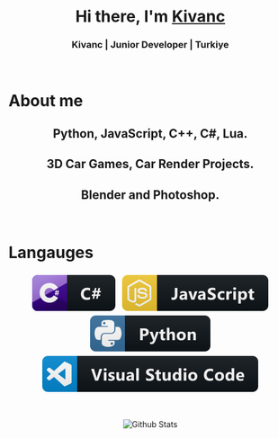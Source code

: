 <div align="center">
 <h1>Hi there, I'm <a href="https://instagram.com/kivancvpn">Kivanc</a> </h1>
</div>



<div align="center">
<h3> Kivanc |  Junior Developer |  Turkiye </h3>
</div>
 
<br />
<p align="center">
  <h1> About me </h1>
</p>
 
<h2 align='center'>Python, JavaScript, C++, C#, Lua.</h2> 
<h2 align='center'>3D Car Games, Car Render Projects.</h2> 
<h2 align='center'>Blender and Photoshop.</h2> 

<br />

<p align="center">
  <h1>Langauges</h1>
</p>

<p align="center">
  <img src="https://raw.githubusercontent.com/8bithemant/8bithemant/master/svg/dev/languages/csharp.svg" alt="csharp" style="vertical-align:top; margin:4px">
  <img src="https://raw.githubusercontent.com/8bithemant/8bithemant/master/svg/dev/languages/js.svg" alt="js" style="vertical-align:top; margin:4px">
  <img src="https://raw.githubusercontent.com/8bithemant/8bithemant/master/svg/dev/languages/python.svg" alt="python" style="vertical-align:top; margin:4px">
  <img src="https://raw.githubusercontent.com/8bithemant/8bithemant/master/svg/dev/tools/visualstudio_code.svg" alt="vscode" style="vertical-align:top; margin:4px">
</p>

   
<br />


<p align="center">
        <img src="https://raw.githubusercontent.com/mayhemantt/mayhemantt/Update/svg/Bottom.svg" alt="Github Stats" />
</p>

